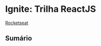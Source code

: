 # Ignite: Trilha ReactJS <!-- omit in toc -->

[Rocketseat](https://rocketseat.com.br 'Rocketseat')

## Sumário <!-- omit in toc -->
